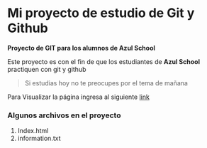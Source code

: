 # Mi proyecto de estudio de Git y Github  
**Proyecto de GIT para los alumnos de Azul School**

Este proyecto es con el fin de que los estudiantes de **Azul School** practiquen con git y github  

> Si estudias hoy no te preocupes por el tema de mañana

Para Visualizar la página ingresa al siguiente [link](https://emmanuelvega.github.io/Git-AzulSchool/)

[//]:# (Listas enumeradas)
### Algunos archivos en el proyecto
1. Index.html
2. information.txt
